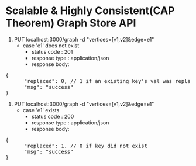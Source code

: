 # Scalable &amp; Highly Consistent(CAP Theorem) Graph Store API

1. PUT localhost:3000/graph -d "vertices=[v1,v2]&edge=e1"
    - case 'e1' does not exist
      - status code : 201
      - response type : application/json
      - response body:
<pre>
{
      "replaced": 0, // 1 if an existing key's val was replaced
      "msg": "success"
}
</pre>

1. PUT localhost:3000/graph -d "vertices=[v1,v2]&edge=e1"
    - case 'e1' exists
	    - status code : 200
	    - response type : application/json
	    - response body:

<pre>
{
      "replaced": 1, // 0 if key did not exist
      "msg": "success"
}
</pre>
